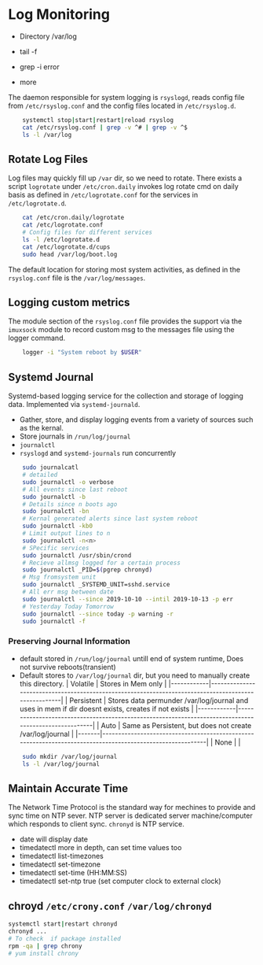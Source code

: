 # Log Monitoring

- Directory /var/log

- tail -f <log>

- grep -i error <log>

- more <log>

The daemon responsible for system logging is `rsyslogd`, reads config file from `/etc/rsyslog.conf` and the config files located in `/etc/rsyslog.d`.

```bash
    systemctl stop|start|restart|reload rsyslog
    cat /etc/rsyslog.conf | grep -v ^# | grep -v ^$
    ls -l /var/log
```

## Rotate Log Files

Log files may quickly fill up `/var` dir, so we need to rotate. There exists a script `logrotate` under `/etc/cron.daily` invokes log rotate cmd on daily basis as defined in `/etc/logrotate.conf` for the services in `/etc/logrotate.d`.

```bash
    cat /etc/cron.daily/logrotate
    cat /etc/logrotate.conf
    # Config files for different services
    ls -l /etc/logrotate.d
    cat /etc/logrotate.d/cups
    sudo head /var/log/boot.log
```

The default location for storing most system activities, as defined in the `rsyslog.conf` file is the `/var/log/messages`.

## Logging custom metrics

The module section of the `rsyslog.conf` file provides the support via the `imuxsock` module to record custom msg to the messages file using the logger command.

```bash
    logger -i "System reboot by $USER"

```

## Systemd Journal

Systemd-based logging service for the collection and storage of logging data. Implemented via `systemd-journald`.

- Gather, store, and display logging events from a variety of sources such as the kernal.
- Store journals in `/run/log/journal`
- `journalctl`
- `rsyslogd` and `systemd-journals` run concurrently

```bash
    sudo journalcatl
    # detailed
    sudo journalctl -o verbose
    # All events since last reboot
    sudo journalctl -b
    # Details since n boots ago
    sudo journalctl -bn
    # Kernal generated alerts since last system reboot
    sudo journalctl -kb0
    # Limit output lines to n
    sudo journalctl -n<n>
    # SPecific services
    sudo journalctl /usr/sbin/crond
    # Recieve allmsg logged for a certain process
    sudo journalctl _PID=$(pgrep chronyd)
    # Msg fromsystem unit
    sudo journalctl _SYSTEMD_UNIT=sshd.service
    # All err msg between date
    sudo journalctl --since 2019-10-10 --intil 2019-10-13 -p err
    # Yesterday Today Tomorrow
    sudo journalctl --since today -p warning -r
    sudo journalctl -f
```

### Preserving Journal Information

- default stored in `/run/log/journal` untill end of system runtime, Does not survive reboots(transient)
- Default stores to `/var/log/journal` dir, but you need to manually create this directory.
  | Volatile | Stores in Mem only |
  |------------|-----------------------------------------------------------------------------------------------------|
  | Persistent | Stores data permunder /var/log/journal and uses in mem if dir doesnt exists, creates if not exists |
  |------------|------------------------------------------------------------------------------------------------------|
  | Auto | Same as Persistent, but does not create /var/log/journal |
  |-------|-----------------------------------------------------------------------------------------------------------|
  | None | |

```bash
    sudo mkdir /var/log/journal
    ls -l /var/log/journal
```

## Maintain Accurate Time

The Network Time Protocol is the standard way for mechines to provide and sync time on NTP sever. NTP server is dedicated server machine/computer which responds to client sync. `chronyd` is NTP service.

- date will display date
- timedatectl more in depth, can set time values too
- timedatectl list-timezones
- timedatectl set-timezone <timezone>
- timedatectl set-time <time> (HH:MM:SS)
- timedatectl set-ntp true (set computer clock to external clock)

## chroyd `/etc/crony.conf` `/var/log/chronyd`

```bash
systemctl start|restart chronyd
chronyd ...
# To check  if package installed
rpm -qa | grep chrony
# yum install chrony
```
